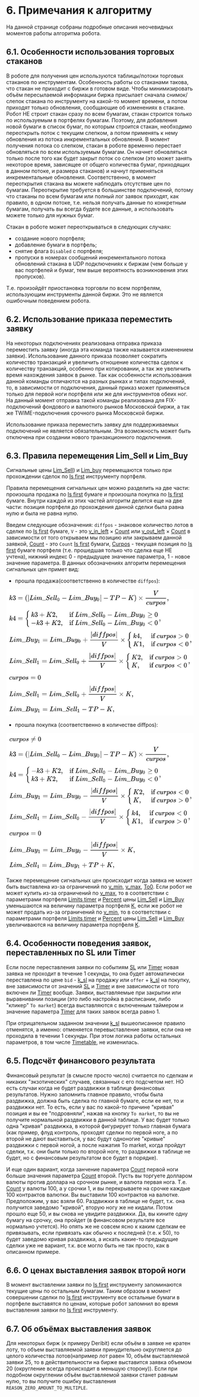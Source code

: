 # 6. **Примечания к алгоритму**

На данной странице собраны подробные описания неочевидных моментов работы алгоритма робота.

## 6.1. **Особенности использования торговых стаканов**

В роботе для получения цен используются таблицы/потоки торговых стаканов по инструментам. Особенность работы со стаканами такова, что стакан не приходит с биржи в готовом виде. Чтобы минимизировать объём пересылаемой информации биржа присылает сначала снимок/слепок стакана по инструменту на какой-то момент времени, а потом приходят только обновления, сообщающие об изменениях в стакане. Робот НЕ строит стакан сразу по всем бумагам, стакан строится только по используемым в портфелях бумагам. Поэтому, для добавления новой бумаги в список бумаг, по которым строится стакан, необходимо переоткрыть поток с текущим слепком, а потом применять к нему обновления из потока инкрементальных обновлений. В момент получения потока со слепком, стакан в роботе временно перестает обновляться по всем используемым бумагам. Он начнет обновляться только после того как будет закрыт поток со слепком (это может занять некоторое время, зависящее от общего количества бумаг, приходящих в данном потоке, и размера стаканов) и начнут применяться инкрементальные обновления. Соответственно, в момент переоткрытия стакана вы можете наблюдать отсутствие цен по бумагам. Переоткрытие требуется в большинстве подключений, потому что стаканы по всем бумагам или полный лог заявок приходят, как правило, в одном потоке, т.е. нельзя получать данные по конкретным бумагам, получать вы всегда будете все данные, а использовать можете только для нужных бумаг.

Стакан в роботе может переоткрываться в следующих случаях:

- создание нового портфеля;
- добавление бумаги в портфель;
- снятие флага `Disabled` с портфеля;
- пропуски в номерах сообщений инкрементального потока обновлений стакана в UDP подключениях к биржам (чем больше у вас портфелей и бумаг, тем выше вероятность возникновения этих пропусков).

Т.е. произойдёт приостановка торговли по всем портфелям, использующим инструменты данной биржи. Это не является ошибочным поведением робота.

## **6.2. Использование приказа переместить заявку**

На некоторых подключениях реализована отправка приказа переместить заявку (иногда эта команда также называется изменением заявки). Использование данного приказа позволяет сократить количество транзакций и увеличить отношение количества сделок к количеству транзакций, особенно при котировании, а так же увеличить время нахождения заявок в рынке. Так как особенности использования данной команды отличаются на разных рынках и типах подключений, то, в зависимости от подключения, данный приказ может применяться только для первой ноги портфеля или же для инструментов обеих ног. На данный момент отправка такой команды реализована для FIX-подключений фондового и валютного рынков Московской биржи, а так же TWIME-подключения срочного рынка Московской биржи.

Использование приказа переместить заявку для поддерживаемых подключений не является обязательным. Эта возможность может быть отключена при создании нового транзакционного подключения.

## **6.3. Правила перемещения Lim_Sell и Lim_Buy**

Сигнальные цены [Lim_Sell](/docs/05-params-description.html#_5-2-18-lim-sell-lim-buy)) и [Lim_buy](/docs/05-params-description.html#_5-2-18-lim-sell-lim-buy) перемещаются только при прохождении сделок по [Is first](/docs/05-params-description.html#_5-3-11-is-first) инструменту портфеля.

Правила перемещения сигнальных цен можно разделить на две части: произошла продажа по [Is first](/docs/05-params-description.html#_5-3-11-is-first) бумаге и произошла покупка по [Is first](/docs/05-params-description.html#_5-3-11-is-first) бумаге. Внутри каждой из этих частей алгоритм делится еще на две части: позиция портфеля до прохождения данной сделки была равна нулю и была не равна нулю.

Введем следующие обозначения: `diffpos` - знаковое количество лотов в сделке по [Is first](/docs/05-params-description.html#_5-3-11-is-first) бумаге, `V` - это [v_in_left](/docs/05-params-description.html#_5-2-11-2-v-in-left-v-in-right) × [Count](/docs/05-params-description.html#_5-3-8-count) или [v_out_left](/docs/05-params-description.html#_5-2-11-3-v-out-left-v-out-right) × [Count](/docs/05-params-description.html#_5-3-8-count) в зависимости от того открываем мы позицию или закрываем данной заявкой, [Count](/docs/05-params-description.html#_5-3-8-count) - это `Count` [Is first](/docs/05-params-description.html#_5-3-11-is-first) бумаги, [Curpos](/docs/05-params-description.html#_5-3-6-curpos) - текущая позиция по [Is first](/docs/05-params-description.html#_5-3-11-is-first) бумаге портфеля (т.е. прошедшая только что сделка еще НЕ учтена), нижний индекс 0 - предыдущее значение параметра, 1 - новое значение параметра. В данных обозначениях алгоритм перемещения сигнальных цен примет вид:

- прошла продажа(соответственно в количестве `diffpos`):

![Alt text](./00-img/6-3-1.jpg)

- прошла покупка (соответственно в количестве diffpos):

![Alt text](./00-img/6-3-2.jpg)

Также перемещение сигнальных цен происходит когда заявка не может быть выставлена из-за ограничений по [v_min](/docs/05-params-description.html#_5-2-11-1-v-min-v-max), [v_max](/docs/05-params-description.html#_5-2-11-1-v-min-v-max), [To0](/docs/05-params-description.html#_5-2-26-to0). Если робот не может купить из-за ограничений по [v_max](/docs/05-params-description.html#_5-2-11-1-v-min-v-max), то в соответствии с параметрами портфеля [Limits timer](/docs/05-params-description.html#_5-2-20-limits-timer) и [Percent](/docs/05-params-description.html#_5-2-21-percent) цены [Lim_Sell](/docs/05-params-description.html#_5-2-18-lim-sell-lim-buy) и [Lim_Buy](/docs/05-params-description.html#_5-2-18-lim-sell-lim-buy) уменьшаются на величину параметра портфеля [K](/docs/05-params-description.html#_5-2-19-1-k), если же робот не может продать из-за ограничений по [v_min](/docs/05-params-description.html#_5-2-11-1-v-min-v-max), то в соответствии с параметрами портфеля [Limits timer](/docs/05-params-description.html#_5-2-20-limits-timer) и [Percent](/docs/05-params-description.html#_5-2-21-percent) цены [Lim_Sell](/docs/05-params-description.html#_5-2-18-lim-sell-lim-buy) и [Lim_Buy](/docs/05-params-description.html#_5-2-18-lim-sell-lim-buy) увеличиваются на величину параметра портфеля [K](/docs/05-params-description.html#_5-2-19-1-k).

## **6.4. Особенности поведения заявок, переставленных по SL или Timer**

Если после переставления заявки по событиям [SL](/docs/05-params-description.html#_5-3-15-sl) или [Timer](/docs/05-params-description.html#_5-3-17-timer) новая заявка не проходит в течение 1 секунды, то она будет автоматически переставлена по цене `bid` - [k_sl](/docs/05-params-description.html#_5-3-13-k-sl) на продажу или `offer` + [k_sl](/docs/05-params-description.html#_5-3-13-k-sl) на покупку, вне зависимости от значений [SL](/docs/05-params-description.html#_5-3-15-sl) и [Timer](/docs/05-params-description.html#_5-3-17-timer) и вне зависимости от того включен ли [Timer](/docs/05-params-description.html#_5-3-17-timer) вообще. Заявки, выставляемые при закрытии или выравнивании позиции (это либо настройка в расписании, либо "кликер" `To market`) всегда выставляются с включенным таймером и значение параметра [Timer](/docs/05-params-description.html#_5-3-17-timer) для таких заявок всегда равно 1.

При отрицательном заданном значении [k_sl](/docs/05-params-description.html#_5-3-13-k-sl) вышеописанное правило отменятся, а именно: отменяется перевыставление заявки, если она не проходила в течении 1 секунды. При этом логика работы остальных параметров, в том числе [Timetable](/docs/05-params-description.html#_5-2-24-use-timetable), не изменилась.

## **6.5. Подсчёт финансового результата**

Финансовый результат (в смысле просто число) считается по сделкам и никаких "экзотических" случаев, связанных с его подсчетом нет. НО есть случаи когда не будет раздвижки в таблице финансовых результатов. Нужно запомнить главное правило, чтобы была раздвижка, должна быть сделка по главной бумаге, если ее нет, то и раздвижки нет. То есть, если у вас по какой-то причине "кривая" позиция и вы ее "подровняли", нажав на кнопку `To market`, то вы не получите нормальной раздвижки в данной таблице. У вас будет только одна "кривая" раздвижка, в которой фигурирует только главная бумага (как пример, флуд контроль, проходят сделки по первой ноге, а по второй не дают выставиться, у вас будут одноногие "кривые" раздвижки с первой ногой, а после нажатия To market, когда пройдут сделки, т.к. они были только по второй ноге, то раздвижки в таблице не будет, но с финансовым результатом все будет в порядке).

И еще один вариант, когда занчение параметра [Count](/docs/05-params-description.html#_5-3-8-count) первой ноги больше значения параметра  [Count](/docs/05-params-description.html#_5-3-8-count) второй. Пусть вы торгуете долларом валюты против доллара на срочном рынке, и валюта первая нога. Т.е. [Count](/docs/05-params-description.html#_5-3-8-count) у валюты 100, а у срочки 1, и вы перекрываете на срочке каждые 100 контрактов валютки. Вы выставили 100 контрактов на валютке. Предположим, у вас взяли 60. Раздвижки в таблице не будет, т.к. она получится заведомо "кривой", вторую ногу же не кидали. Потом прошло еще 50, и вы снова не увидите раздвижки. Да, вы кините одну бумагу на срочку, она пройдет (в финансовом результате все нормально учтется). Но опять же не совсем ясно к каким сделкам ее привязывать, если привязать как обычно к последней (т.е. к 50), то будет заведомо кривая раздвижка, а искать какие-то предыдущие сделки уже не вариант, т.к. все могло быть не так просто, как в описанном примере.

## **6.6. О ценах выставления заявок второй ноги**

В момент выставлении заявки по [Is first](/docs/05-params-description.html#_5-3-11-is-first) инструменту запоминаются текущие цены по остальным бумагам. Таким образом в момент совершении сделки по [Is first](/docs/05-params-description.html#_5-3-11-is-first) инструменту все остальные бумаги в портфеле выставятся по ценам, которые робот запомнил во время выставления заявки по [Is first](/docs/05-params-description.html#_5-3-11-is-first) инструменту.

## **6.7. Об объёмах выставления заявок**

Для некоторых бирж (к примеру Deribit) если объём в заявке не кратен лоту, то объем выставляемой заявки принудительно округляется до целого количества лотов(например лот равен 10, объём выставляемой заявки 25, то в действительности на бирже выставится заявка объемом 20 (округление всегда происходит в меньшую сторону)). Если при подобном округлении объём выставляемой заявки станет равным нулю, то вы получите ошибку выставления `REASON_ZERO_AMOUNT_TO_MULTIPLE`.
